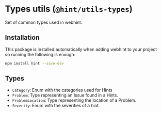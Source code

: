 # Types utils (`@hint/utils-types`)

Set of common types used in webhint.

## Installation

This package is installed automatically when adding webhint to your project
so running the following is enough:

```bash
npm install hint --save-dev
```

## Types

* `Category`: Enum with the categories used for Hints
* `Problem`: Type representing an Issue found in a Hints.
* `ProblemLocation`: Type representing the location of a Problem.
* `Severity`: Enum with the severities of a hint.
